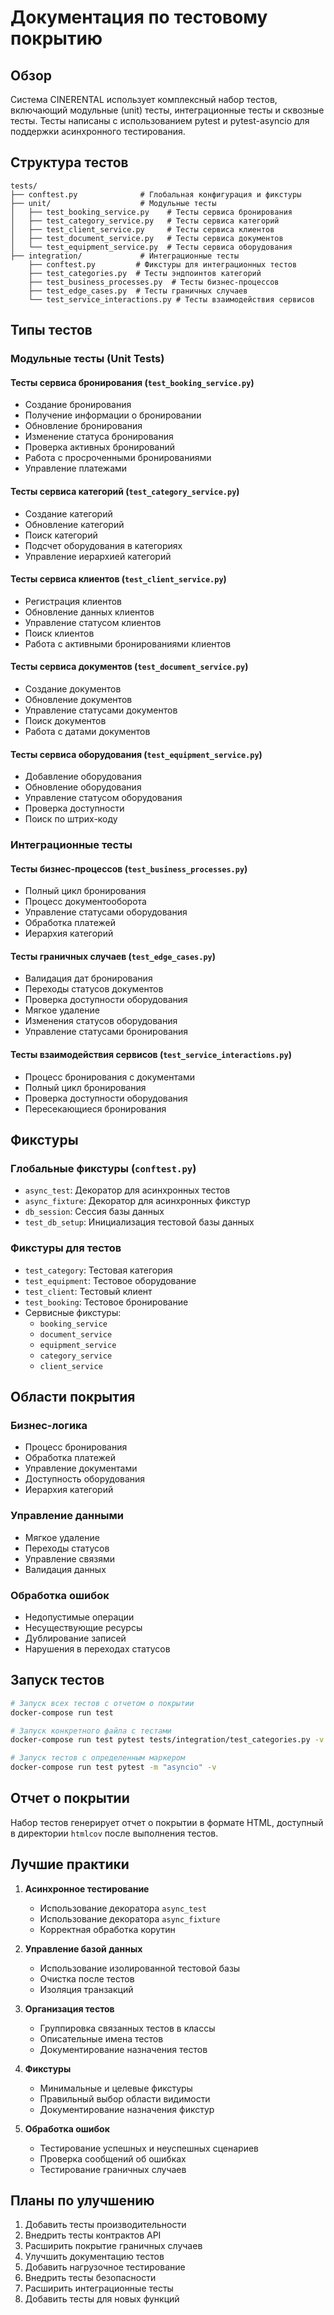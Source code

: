 # Документация по тестовому покрытию

## Обзор

Система CINERENTAL использует комплексный набор тестов, включающий модульные (unit) тесты, интеграционные тесты и сквозные тесты. Тесты написаны с использованием pytest и pytest-asyncio для поддержки асинхронного тестирования.

## Структура тестов

```
tests/
├── conftest.py              # Глобальная конфигурация и фикстуры
├── unit/                    # Модульные тесты
│   ├── test_booking_service.py    # Тесты сервиса бронирования
│   ├── test_category_service.py   # Тесты сервиса категорий
│   ├── test_client_service.py     # Тесты сервиса клиентов
│   ├── test_document_service.py   # Тесты сервиса документов
│   └── test_equipment_service.py  # Тесты сервиса оборудования
├── integration/             # Интеграционные тесты
    ├── conftest.py         # Фикстуры для интеграционных тестов
    ├── test_categories.py  # Тесты эндпоинтов категорий
    ├── test_business_processes.py  # Тесты бизнес-процессов
    ├── test_edge_cases.py  # Тесты граничных случаев
    └── test_service_interactions.py # Тесты взаимодействия сервисов
```

## Типы тестов

### Модульные тесты (Unit Tests)

#### Тесты сервиса бронирования (`test_booking_service.py`)
- Создание бронирования
- Получение информации о бронировании
- Обновление бронирования
- Изменение статуса бронирования
- Проверка активных бронирований
- Работа с просроченными бронированиями
- Управление платежами

#### Тесты сервиса категорий (`test_category_service.py`)
- Создание категорий
- Обновление категорий
- Поиск категорий
- Подсчет оборудования в категориях
- Управление иерархией категорий

#### Тесты сервиса клиентов (`test_client_service.py`)
- Регистрация клиентов
- Обновление данных клиентов
- Управление статусом клиентов
- Поиск клиентов
- Работа с активными бронированиями клиентов

#### Тесты сервиса документов (`test_document_service.py`)
- Создание документов
- Обновление документов
- Управление статусами документов
- Поиск документов
- Работа с датами документов

#### Тесты сервиса оборудования (`test_equipment_service.py`)
- Добавление оборудования
- Обновление оборудования
- Управление статусом оборудования
- Проверка доступности
- Поиск по штрих-коду

### Интеграционные тесты

#### Тесты бизнес-процессов (`test_business_processes.py`)
- Полный цикл бронирования
- Процесс документооборота
- Управление статусами оборудования
- Обработка платежей
- Иерархия категорий

#### Тесты граничных случаев (`test_edge_cases.py`)
- Валидация дат бронирования
- Переходы статусов документов
- Проверка доступности оборудования
- Мягкое удаление
- Изменения статусов оборудования
- Управление статусами бронирования

#### Тесты взаимодействия сервисов (`test_service_interactions.py`)
- Процесс бронирования с документами
- Полный цикл бронирования
- Проверка доступности оборудования
- Пересекающиеся бронирования

## Фикстуры

### Глобальные фикстуры (`conftest.py`)
- `async_test`: Декоратор для асинхронных тестов
- `async_fixture`: Декоратор для асинхронных фикстур
- `db_session`: Сессия базы данных
- `test_db_setup`: Инициализация тестовой базы данных

### Фикстуры для тестов
- `test_category`: Тестовая категория
- `test_equipment`: Тестовое оборудование
- `test_client`: Тестовый клиент
- `test_booking`: Тестовое бронирование
- Сервисные фикстуры:
  - `booking_service`
  - `document_service`
  - `equipment_service`
  - `category_service`
  - `client_service`

## Области покрытия

### Бизнес-логика
- Процесс бронирования
- Обработка платежей
- Управление документами
- Доступность оборудования
- Иерархия категорий

### Управление данными
- Мягкое удаление
- Переходы статусов
- Управление связями
- Валидация данных

### Обработка ошибок
- Недопустимые операции
- Несуществующие ресурсы
- Дублирование записей
- Нарушения в переходах статусов

## Запуск тестов

```bash
# Запуск всех тестов с отчетом о покрытии
docker-compose run test

# Запуск конкретного файла с тестами
docker-compose run test pytest tests/integration/test_categories.py -v

# Запуск тестов с определенным маркером
docker-compose run test pytest -m "asyncio" -v
```

## Отчет о покрытии

Набор тестов генерирует отчет о покрытии в формате HTML, доступный в директории `htmlcov` после выполнения тестов.

## Лучшие практики

1. **Асинхронное тестирование**
   - Использование декоратора `async_test`
   - Использование декоратора `async_fixture`
   - Корректная обработка корутин

2. **Управление базой данных**
   - Использование изолированной тестовой базы
   - Очистка после тестов
   - Изоляция транзакций

3. **Организация тестов**
   - Группировка связанных тестов в классы
   - Описательные имена тестов
   - Документирование назначения тестов

4. **Фикстуры**
   - Минимальные и целевые фикстуры
   - Правильный выбор области видимости
   - Документирование назначения фикстур

5. **Обработка ошибок**
   - Тестирование успешных и неуспешных сценариев
   - Проверка сообщений об ошибках
   - Тестирование граничных случаев

## Планы по улучшению

1. Добавить тесты производительности
2. Внедрить тесты контрактов API
3. Расширить покрытие граничных случаев
4. Улучшить документацию тестов
5. Добавить нагрузочное тестирование
6. Внедрить тесты безопасности
7. Расширить интеграционные тесты
8. Добавить тесты для новых функций
